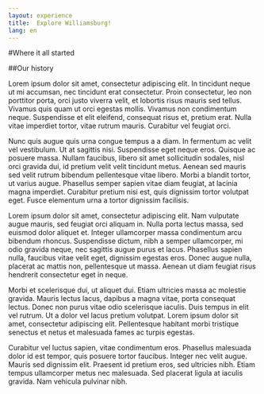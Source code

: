 ```yaml
---
layout: experience
title:  Explore Williamsburg!
lang: en
---
```


#Where it all started

##Our history

Lorem ipsum dolor sit amet, consectetur adipiscing elit. In tincidunt neque ut mi accumsan, nec tincidunt erat consectetur. Proin consectetur, leo non porttitor porta, orci justo viverra velit, et lobortis risus mauris sed tellus. Vivamus quis quam ut orci egestas mollis. Vivamus non condimentum neque. Suspendisse et elit eleifend, consequat risus et, pretium erat. Nulla vitae imperdiet tortor, vitae rutrum mauris. Curabitur vel feugiat orci.

Nunc quis augue quis urna congue tempus a a diam. In fermentum ac velit vel vestibulum. Ut at sagittis nisi. Suspendisse eget neque eros. Quisque ac posuere massa. Nullam faucibus, libero sit amet sollicitudin sodales, nisl orci gravida dui, id pretium velit velit tincidunt metus. Aenean sed mauris sed velit rutrum bibendum pellentesque vitae libero. Morbi a blandit tortor, ut varius augue. Phasellus semper sapien vitae diam feugiat, at lacinia magna imperdiet. Curabitur pretium nisi est, quis dignissim tortor volutpat eget. Fusce elementum urna a tortor dignissim facilisis.

Lorem ipsum dolor sit amet, consectetur adipiscing elit. Nam vulputate augue mauris, sed feugiat orci aliquam in. Nulla porta lectus massa, sed euismod dolor aliquet et. Integer ullamcorper massa condimentum arcu bibendum rhoncus. Suspendisse dictum, nibh a semper ullamcorper, mi odio gravida neque, nec sagittis augue purus et lacus. Phasellus sapien nulla, faucibus vitae velit eget, dignissim egestas eros. Donec augue nulla, placerat ac mattis non, pellentesque ut massa. Aenean ut diam feugiat risus hendrerit consectetur eget in neque.

Morbi et scelerisque dui, ut aliquet dui. Etiam ultricies massa ac molestie gravida. Mauris lectus lacus, dapibus a magna vitae, porta consequat lectus. Donec non purus vitae odio scelerisque iaculis. Duis tempus in elit vel rutrum. Ut a dolor vel lacus pretium volutpat. Lorem ipsum dolor sit amet, consectetur adipiscing elit. Pellentesque habitant morbi tristique senectus et netus et malesuada fames ac turpis egestas.

Curabitur vel luctus sapien, vitae condimentum eros. Phasellus malesuada dolor id est tempor, quis posuere tortor faucibus. Integer nec velit augue. Mauris sed dignissim elit. Praesent id pretium eros, sed ultricies nibh. Etiam tempus ullamcorper metus nec malesuada. Sed placerat ligula at iaculis gravida. Nam vehicula pulvinar nibh.